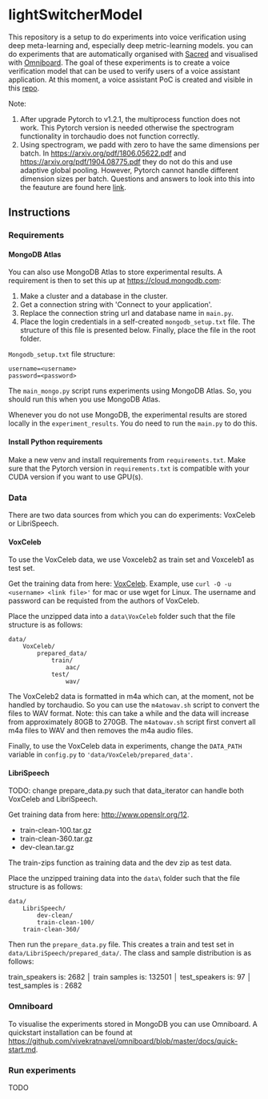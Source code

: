 # lightSwitcherModel

This repository is a setup to do experiments into voice verification using deep meta-learning and, especially deep metric-learning models. you can do experiments that are automatically organised with [Sacred](https://github.com/IDSIA/sacred) and visualised with [Omniboard](https://github.com/vivekratnavel/omniboard). The goal of these experiments is to create a voice verification model that can be used to verify users of a voice assistant application. At this moment, a voice assistant PoC is created and visible in this [repo](https://github.com/mdeblaauw/lightSwitcher).

Note: 

1. After upgrade Pytorch to v1.2.1, the multiprocess function does not work. This Pytorch version is needed otherwise the spectrogram functionality in torchaudio does not function correctly.
2. Using spectrogram, we padd with zero to have the same dimensions per batch. In <https://arxiv.org/pdf/1806.05622.pdf> and <https://arxiv.org/pdf/1904.08775.pdf> they do not do this and use adaptive global pooling. However, Pytorch cannot handle different dimension sizes per batch. Questions and answers to look into this into the feauture are found here [link](https://discuss.pytorch.org/t/how-to-create-a-dataloader-with-variable-size-input/8278/10).

## Instructions

### Requirements

#### MongoDB Atlas
You can also use MongoDB Atlas to store experimental results. A requirement is then to set this up at <https://cloud.mongodb.com>:

1. Make a cluster and a database in the cluster.
2. Get a connection string with 'Connect to your application'.
3. Replace the connection string url and database name in `main.py`.
4. Place the login credentials in a self-created `mongodb_setup.txt` file. The structure of this file is presented below. Finally, place the file in the root folder.

`Mongodb_setup.txt` file structure:
```
username=<username>
password=<password>
```

The `main_mongo.py` script runs experiments using MongoDB Atlas. So, you should run this when you use MongoDB Atlas.

Whenever you do not use MongoDB, the experimental results are stored locally in the `experiment_results`. You do need to run the `main.py` to do this.

#### Install Python requirements
Make a new venv and install requirements from `requirements.txt`. Make sure that the Pytorch version in `requirements.txt` is compatible with your CUDA version if you want to use GPU(s).

### Data
There are two data sources from which you can do experiments: VoxCeleb or LibriSpeech.

#### VoxCeleb
To use the VoxCeleb data, we use Voxceleb2 as train set and Voxceleb1 as test set.

Get the training data from here: [VoxCeleb](http://www.robots.ox.ac.uk/~vgg/data/voxceleb/). Example, use `curl -O -u <username> <link file>'` for mac or use wget for Linux. The username and password can be requisted from the authors of VoxCeleb.

Place the unzipped data into a `data\VoxCeleb` folder such that the file structure is as follows:

```
data/
    VoxCeleb/
        prepared_data/
            train/
                aac/
            test/
                wav/
```

The VoxCeleb2 data is formatted in m4a which can, at the moment, not be handled by torchaudio. So you can use the `m4atowav.sh` script to convert the files to WAV format. Note: this can take a while and the data will increase from approximately 80GB to 270GB. The `m4atowav.sh` script first convert all m4a files to WAV and then removes the m4a audio files.

Finally, to use the VoxCeleb data in experiments, change the `DATA_PATH` variable in `config.py` to `'data/VoxCeleb/prepared_data'`.

#### LibriSpeech
TODO: change prepare_data.py such that data_iterator can handle both VoxCeleb and LibriSpeech.

Get training data from here: <http://www.openslr.org/12>.

* train-clean-100.tar.gz
* train-clean-360.tar.gz
* dev-clean.tar.gz

The train-zips function as training data and the dev zip as test data.

Place the unzipped training data into the `data\` folder such that the file structure is as follows:

```
data/
    LibriSpeech/
        dev-clean/
        train-clean-100/
	train-clean-360/
```

Then run the `prepare_data.py` file. This creates a train and test set in `data/LibriSpeech/prepared_data/`. The class and sample distribution is as follows:

train_speakers is: 2682                                                                                                  │
train samples is: 132501                                                                                                 │
test_speakers is: 97                                                                                                     │
test_samples is : 2682  

### Omniboard

To visualise the experiments stored in MongoDB you can use Omniboard. A quickstart installation can be found at <https://github.com/vivekratnavel/omniboard/blob/master/docs/quick-start.md>.

### Run experiments
TODO
